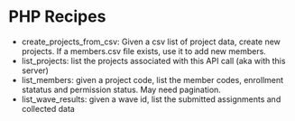 PHP Recipes
===========

* create_projects_from_csv:  Given a csv list of project data, create new projects.  If a members.csv file exists, use it to add new members.
* list_projects: list the projects associated with this API call (aka with this server)
* list_members: given a project code, list the member codes, enrollment statatus and permission status.  May need pagination.
* list_wave_results: given a wave id, list the submitted assignments and collected data
 
 


